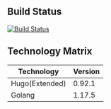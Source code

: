 ## Build Status

[![Build Status](https://travis-ci.org/anshulpatel25/anshulpatel25.github.io.svg?branch=gh-pages-nix)](https://travis-ci.org/anshulpatel25/anshulpatel25.github.io)


## Technology Matrix

| Technology     | Version |
|----------------|---------|
| Hugo(Extended) | 0.92.1  |
| Golang         | 1.17.5  |
